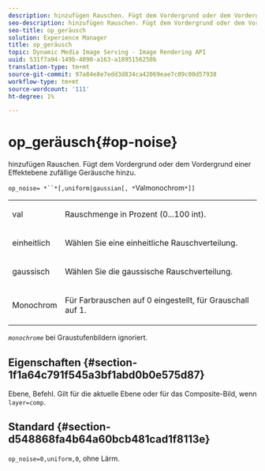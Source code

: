 ```yaml
---
description: hinzufügen Rauschen. Fügt dem Vordergrund oder dem Vordergrund einer Effektebene zufällige Geräusche hinzu.
seo-description: hinzufügen Rauschen. Fügt dem Vordergrund oder dem Vordergrund einer Effektebene zufällige Geräusche hinzu.
seo-title: op_geräusch
solution: Experience Manager
title: op_geräusch
topic: Dynamic Media Image Serving - Image Rendering API
uuid: 531f7a94-149b-4090-a163-a1895156250b
translation-type: tm+mt
source-git-commit: 97a84e8e7edd3d834ca42069eae7c09c00d57938
workflow-type: tm+mt
source-wordcount: '111'
ht-degree: 1%

---
```



# op_geräusch{#op-noise}

hinzufügen Rauschen. Fügt dem Vordergrund oder dem Vordergrund einer Effektebene zufällige Geräusche hinzu.

`op_noise= *``*[,uniform|gaussian[, *`Valmonochrom`*]]`

<table id="table_40675464E5824D52BF392ECCE2DDC03C"> 
 <tbody> 
  <tr> 
   <td colname="col1"> <p><span class="codeph"> val</span> </p> </td> 
   <td colname="col2"> <p>Rauschmenge in Prozent (0...100 int). </p> </td> 
  </tr> 
  <tr> 
   <td colname="col1"> <p><span class="codeph"> einheitlich</span> </p> </td> 
   <td colname="col2"> <p>Wählen Sie eine einheitliche Rauschverteilung. </p> </td> 
  </tr> 
  <tr> 
   <td colname="col1"> <p><span class="codeph"> gaussisch</span> </p> </td> 
   <td colname="col2"> <p>Wählen Sie die gaussische Rauschverteilung. </p> </td> 
  </tr> 
  <tr> 
   <td colname="col1"> <p><span class="varname"> Monochrom</span> </p> </td> 
   <td colname="col2"> <p>Für Farbrauschen auf 0 eingestellt, für Grauschall auf 1. </p> </td> 
  </tr> 
 </tbody> 
</table>

*`monochrome`* bei Graustufenbildern ignoriert.

## Eigenschaften {#section-1f1a64c791f545a3bf1abd0b0e575d87}

Ebene, Befehl. Gilt für die aktuelle Ebene oder für das Composite-Bild, wenn `layer=comp`.

## Standard {#section-d548868fa4b64a60bcb481cad1f8113e}

`op_noise=0,uniform,0`, ohne Lärm.
